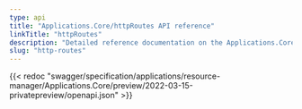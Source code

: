 ```yaml
---
type: api
title: "Applications.Core/httpRoutes API reference"
linkTitle: "httpRoutes"
description: "Detailed reference documentation on the Applications.Core/httpRoutes API"
slug: "http-routes"
---
```


{{< redoc "swagger/specification/applications/resource-manager/Applications.Core/preview/2022-03-15-privatepreview/openapi.json" >}}
